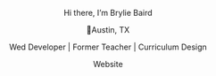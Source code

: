 <p align="center">Hi there, I’m Brylie Baird</p>
<p align="center">📍Austin, TX</p>
<p align="center">Wed Developer | Former Teacher | Curriculum Design</p>
<p align="center">Website</p>




<!--
Here are some ideas to get you started:
## Hi there 👋 I'm Brylie Baird
- 🔭 I’m currently working on ...
- 🌱 I’m currently learning ...
- 👯 I’m looking to collaborate on ...
- 🤔 I’m looking for help with ...
- 💬 Ask me about ...
- 📫 How to reach me: ...
- 😄 Pronouns: ...
- ⚡ Fun fact: ...
-->
